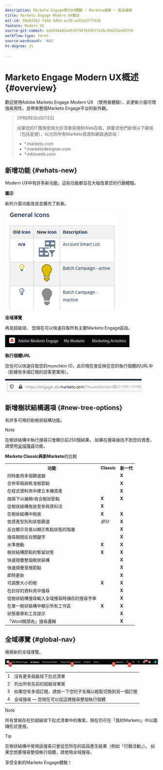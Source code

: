 ```yaml
---
description: Marketo Engage現代UX概觀 — Marketo檔案 — 產品檔案
title: Marketo Engage Modern UX概述
exl-id: 50ab55b2-f40d-4dbd-ac3b-aa52e37ff426
feature: Modern UX
source-git-commit: ee6944a02a4535f9d763453fa16c95623eed6378
workflow-type: tm+mt
source-wordcount: '441'
ht-degree: 1%

---
```


# Marketo Engage Modern UX概述 {#overview}

歡迎使用Adobe Marketo Engage Modern UX （使用者體驗），此更新介面可增強易用性，並帶來整個Marketo Engage平台的新外觀。

>[!PREREQUISITES]
>
>如果您的IT團隊使用允許清單來限制Web存取，請要求他們新增以下網域（包括星號），以允許所有Marketo資源和網路通訊端：
>
>* *.marketo.com
>* *.marketodesigner.com
>* *.mktoweb.com

## 新增功能 {#whats-new}

Modern UX中有許多新功能，這些功能都旨在大幅改善您的行銷體驗。

**圖示**

新的介面功能改良並擴充了影象。

![](assets/overview-2.png)

**全域導覽**

再見超級球。 您現在可以快速存取所有主要Marketo Engage區段。

![](assets/overview-5.png)

**執行個體URL**

您也可以快速存取您的munchkin ID，此ID現在會反映在您的執行個體的URL中（對擁有多個訂閱的訪客更實用）。

![](assets/overview-6.png)

## 新增樹狀結構選項 {#new-tree-options}

有許多可用的新樹狀結構功能。

>[!NOTE]
>
>在樹狀結構中執行搜尋只會顯示前250個結果。 如果在搜尋後找不到您的資產，請使用[全域搜尋](/help/marketo/product-docs/marketo-engage-modern-ux/using-the-global-search.md)功能。

**Marketo Classic與新Marketo**&#x200B;的比較

<table> 
 <tbody>
  <tr>
   <th>功能</th> 
   <th>Classic</th> 
   <th>新一代</th> 
  </tr>
  <tr>
   <td>同時套用多個篩選器</td> 
   <td></td> 
   <td><strong>X</strong></td>  
  </tr>
  <tr>
   <td>合併草稿與核准樹節點</td> 
   <td></td> 
   <td><strong>X</strong></td> 
  </tr>
  <tr>
   <td>在程式資料夾中建立本機資產</td> 
   <td></td> 
   <td><strong>X</strong></td> 
  </tr>
  <tr>
   <td>按兩下以展開/收合樹狀節點</td> 
   <td><strong>X</strong></td> 
   <td><strong>X</strong></td>  
  </tr>
  <tr>
   <td>從樹狀結構拖放至參與資料流</td> 
   <td><strong>X</strong></td> 
   <td></td> 
  </tr>
  <tr>
   <td>在樹狀結構中拖放</td> 
   <td><strong>X</strong></td> 
   <td><strong>X</strong></td> 
  </tr>
  <tr>
   <td>依資產型別和狀態篩選</td> 
   <td><i>部分</i></td> 
   <td><strong>X</strong></td>  
  </tr>
  <tr>
   <td>反白顯示背景以顯示焦點狀態的階層</td> 
   <td></td> 
   <td><strong>X</strong></td> 
  </tr>
  <tr>
   <td>搜尋期間反白關鍵字</td> 
   <td></td> 
   <td><strong>X</strong></td> 
  </tr>
  <tr>
   <td>水準捲動</td> 
   <td><strong>X</strong></td> 
   <td><strong>X</strong></td>  
  </tr>
  <tr>
   <td>樹狀結構節點的暫留狀態</td> 
   <td><strong>X</strong></td> 
   <td><strong>X</strong></td> 
  </tr>
  <tr>
   <td>快速摺疊整個樹狀結構</td> 
   <td></td> 
   <td><strong>X</strong></td> 
  </tr>
  <tr>
   <td>快速摺疊至根節點</td> 
   <td></td> 
   <td><strong>X</strong></td>  
  </tr>
  <tr>
   <td>即時更新</td> 
   <td></td> 
   <td><strong>X</strong></td> 
  </tr>
  <tr>
   <td>可調整大小的樹</td> 
   <td><strong>X</strong></td> 
   <td><strong>X</strong></td> 
  </tr>
  <tr>
   <td>在封存的資料夾中搜尋</td> 
   <td></td> 
   <td><strong>X</strong></td>  
  </tr>
  <tr>
   <td>從樹狀結構搜尋輸入全域搜尋時儲存的搜尋字串</td> 
   <td></td> 
   <td><strong>X</strong></td> 
  </tr>
  <tr>
   <td>在單一樹狀結構中顯示所有工作區</td> 
   <td><strong>X</strong></td> 
   <td><strong>X</strong></td> 
  </tr>
  <tr>
   <td>狀態徽章和工具提示</td> 
   <td></td> 
   <td><strong>X</strong></td>  
  </tr>
  <tr>
   <td>「Word開頭為」搜尋邏輯</td> 
   <td></td> 
   <td><strong>X</strong></td> 
  </tr>
 </tbody>
</table>

## 全域導覽 {#global-nav}

檢視新的全域導覽。

![](assets/overview-7.png)

<table> 
 <tbody>
  <tr>
   <td>1</td> 
   <td>沒有更多超級球下拉式清單</td> 
  </tr>
  <tr>
   <td>2</td> 
   <td>列出所有先前的超級球專案</td> 
  </tr>
  <tr>
  <tr>
   <td>3</td> 
   <td>如果您有多個訂閱，請按一下您的子名稱以輕鬆切換到另一個訂閱</td> 
  </tr>
  <tr>
   <td>4</td> 
   <td>全域搜尋 — 您現在可以從這裡搜尋整個執行個體</td> 
  </tr>
 </tbody>
</table>

>[!NOTE]
>
>所有曾經存在於超級球下拉式清單中的專案，現在仍可在「我的Marketo」中以圖磚形式使用。

>[!TIP]
>
>在樹狀結構中使用該搜尋只會從您所在的區段產生結果（例如「行銷活動」）。 如果您想要搜尋整個執行個體，請使用全域搜尋。

享受全新的Marketo Engage體驗！
